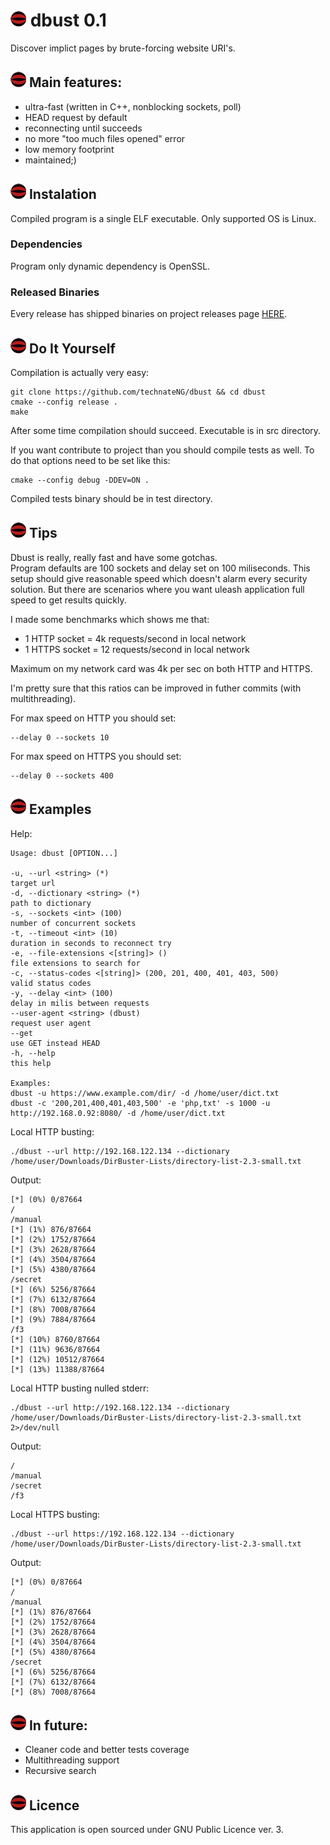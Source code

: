 # ![dbust logo](images/dbust2.png) dbust 0.1
Discover implict pages by brute-forcing website URI's.

## ![dbust logo](images/dbust2.png) Main features:
* ultra-fast (written in C++, nonblocking sockets, poll)
* HEAD request by default
* reconnecting until succeeds 
* no more "too much files opened" error
* low memory footprint
* maintained;)

## ![dbust logo](images/dbust2.png) Instalation
Compiled program is a single ELF executable. Only supported OS is Linux.

### Dependencies
Program only dynamic dependency is OpenSSL.

### Released Binaries
Every release has shipped binaries on project releases page [HERE](https://github.com/technateNG/dbust/releases).

## ![dbust logo](images/dbust2.png) Do It Yourself
Compilation is actually very easy:

```
git clone https://github.com/technateNG/dbust && cd dbust
cmake --config release .
make
```
After some time compilation should succeed. Executable is in src directory.

If you want contribute to project than you should compile tests as well.
To do that options need to be set like this:
```
cmake --config debug -DDEV=ON .
```
Compiled tests binary should be in test directory.

## ![dbust logo](images/dbust2.png) Tips
Dbust is really, really fast and have some gotchas.  
Program defaults are 100 sockets and delay set on 100 miliseconds. 
This setup should give reasonable speed which doesn't alarm every security solution. But there are scenarios where 
you want uleash application full speed to get results quickly.

I made some benchmarks which shows me that:
* 1 HTTP socket = 4k requests/second in local network
* 1 HTTPS socket = 12 requests/second in local network

Maximum on my network card was 4k per sec on both HTTP and HTTPS.

I'm pretty sure that this ratios can be improved in futher commits (with multithreading).

For max speed on HTTP you should set:
```
--delay 0 --sockets 10
```

For max speed on HTTPS you should set:
```
--delay 0 --sockets 400
```
## ![dbust logo](images/dbust2.png) Examples
Help:
```
Usage: dbust [OPTION...]

-u, --url <string> (*)                                               target url
-d, --dictionary <string> (*)                                        path to dictionary
-s, --sockets <int> (100)                                            number of concurrent sockets
-t, --timeout <int> (10)                                             duration in seconds to reconnect try
-e, --file-extensions <[string]> ()                                  file extensions to search for
-c, --status-codes <[string]> (200, 201, 400, 401, 403, 500)         valid status codes
-y, --delay <int> (100)                                              delay in milis between requests
--user-agent <string> (dbust)                                        request user agent
--get                                                                use GET instead HEAD
-h, --help                                                           this help

Examples:
dbust -u https://www.example.com/dir/ -d /home/user/dict.txt
dbust -c '200,201,400,401,403,500' -e 'php,txt' -s 1000 -u http://192.168.0.92:8080/ -d /home/user/dict.txt
```
Local HTTP busting:
```
./dbust --url http://192.168.122.134 --dictionary /home/user/Downloads/DirBuster-Lists/directory-list-2.3-small.txt
```
Output:
```
[*] (0%) 0/87664
/
/manual
[*] (1%) 876/87664
[*] (2%) 1752/87664
[*] (3%) 2628/87664
[*] (4%) 3504/87664
[*] (5%) 4380/87664
/secret
[*] (6%) 5256/87664
[*] (7%) 6132/87664
[*] (8%) 7008/87664
[*] (9%) 7884/87664
/f3
[*] (10%) 8760/87664
[*] (11%) 9636/87664
[*] (12%) 10512/87664
[*] (13%) 11388/87664
```
Local HTTP busting nulled stderr:
```
./dbust --url http://192.168.122.134 --dictionary /home/user/Downloads/DirBuster-Lists/directory-list-2.3-small.txt 2>/dev/null
```
Output:
```
/
/manual
/secret
/f3
```
Local HTTPS busting:
```
./dbust --url https://192.168.122.134 --dictionary /home/user/Downloads/DirBuster-Lists/directory-list-2.3-small.txt
```
Output:
```
[*] (0%) 0/87664
/
/manual
[*] (1%) 876/87664
[*] (2%) 1752/87664
[*] (3%) 2628/87664
[*] (4%) 3504/87664
[*] (5%) 4380/87664
/secret
[*] (6%) 5256/87664
[*] (7%) 6132/87664
[*] (8%) 7008/87664
```
## ![dbust logo](images/dbust2.png) In future:
* Cleaner code and better tests coverage
* Multithreading support
* Recursive search

## ![dbust logo](images/dbust2.png) Licence
This application is open sourced under GNU Public Licence ver. 3.
